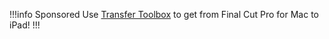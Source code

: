 !!!info Sponsored
Use [Transfer Toolbox](https://transfertoolbox.io) to get from Final Cut Pro for Mac to iPad!
!!!